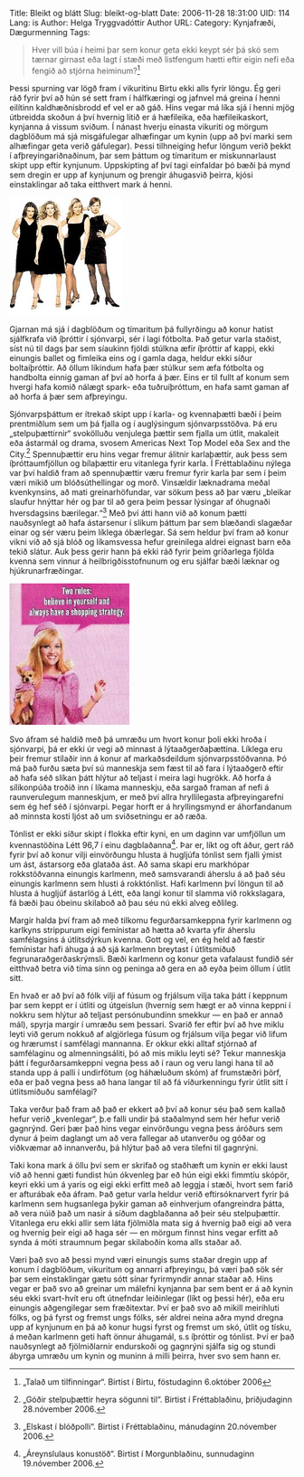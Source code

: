 Title: Bleikt og blátt
Slug: bleikt-og-blatt
Date: 2006-11-28 18:31:00
UID: 114
Lang: is
Author: Helga Tryggvadóttir
Author URL:
Category: Kynjafræði, Dægurmenning
Tags:

> Hver vill búa í heimi þar sem konur geta ekki keypt sér þá skó sem tærnar girnast eða lagt í stæði með listfengum hætti eftir eigin nefi eða fengið að stjórna heiminum?[^1]

Þessi spurning var lögð fram í vikuritinu Birtu ekki alls fyrir löngu. Ég geri ráð fyrir því að hún sé sett fram í hálfkæringi og jafnvel má greina í henni eilítinn kaldhæðnisbrodd ef vel er að gáð. Hins vegar má líka sjá í henni mjög útbreidda skoðun á því hvernig litið er á hæfileika, eða hæfileikaskort, kynjanna á vissum sviðum. Í nánast hverju einasta vikuriti og mörgum dagblöðum má sjá misgáfulegar alhæfingar um kynin (upp að því marki sem alhæfingar geta verið gáfulegar). Þessi tilhneiging hefur löngum verið þekkt í afþreyingariðnaðinum, þar sem þáttum og tímaritum er miskunnarlaust skipt upp eftir kynjunum. Uppskipting af því tagi einfaldar þó bæði þá mynd sem dregin er upp af kynjunum og þrengir áhugasvið þeirra, kjósi einstaklingar að taka eitthvert mark á henni.

![Sex and the City](249.jpg)

Gjarnan má sjá í dagblöðum og tímaritum þá fullyrðingu að konur hatist sjálfkrafa við íþróttir í sjónvarpi, sér í lagi fótbolta. Það getur varla staðist, síst nú til dags þar sem síaukinn fjöldi stúlkna æfir íþróttir af kappi, ekki einungis ballet og fimleika eins og í gamla daga, heldur ekki síður boltaíþróttir. Að öllum líkindum hafa þær stúlkur sem æfa fótbolta og handbolta einnig gaman af því að horfa á þær. Eins er til fullt af konum sem hvergi hafa komið nálægt spark- eða tuðruíþróttum, en hafa samt gaman af að horfa á þær sem afþreyingu.

Sjónvarpsþáttum er ítrekað skipt upp í karla- og kvennaþætti bæði í þeim prentmiðlum sem um þá fjalla og í auglýsingum sjónvarpsstöðva. Þá eru „stelpuþættirnir“ svokölluðu venjulega þættir sem fjalla um útlit, makaleit eða ástarmál og drama, svosem Americas Next Top Model eða Sex and the City.[^2] Spennuþættir eru hins vegar fremur álitnir karlaþættir, auk þess sem íþróttaumfjöllun og bílaþættir eru vitanlega fyrir karla. Í Fréttablaðinu nýlega var því haldið fram að spennuþættir væru fremur fyrir karla þar sem í þeim væri mikið um blóðsúthellingar og morð. Vinsældir læknadrama meðal kvenkynsins, að mati greinarhöfundar, var sökum þess að þar væru „bleikar slaufur hnýttar hér og þar til að gera þeim þessar lýsingar af óhugnaði hversdagsins bærilegar.“[^3] Með því átti hann við að konum þætti nauðsynlegt að hafa ástarsenur í slíkum þáttum þar sem blæðandi slagæðar einar og sér væru þeim líklega óbærlegar. Sá sem heldur því fram að konur vikni við að sjá blóð og líkamsvessa hefur greinilega aldrei eignast barn eða tekið slátur. Auk þess gerir hann þá ekki ráð fyrir þeim gríðarlega fjölda kvenna sem vinnur á heilbrigðisstofnunum og eru sjálfar bæði læknar og hjúkrunarfræðingar.

![Legally blonde](250.jpg)

Svo áfram sé haldið með þá umræðu um hvort konur þoli ekki hroða í sjónvarpi, þá er ekki úr vegi að minnast á lýtaaðgerðaþættina. Líklega eru þeir fremur stílaðir inn á konur af markaðsdeildum sjónvarpsstöðvanna. Þó má það furðu sæta því sú manneskja sem fæst til að fara í lýtaaðgerð eftir að hafa séð slíkan þátt hlýtur að teljast í meira lagi hugrökk. Að horfa á sílíkonpúða troðið inn í líkama manneskju, eða sargað framan af nefi á raunverulegum manneskjum, er með því allra hryllilegasta afþreyingarefni sem ég hef séð í sjónvarpi. Þegar horft er á hryllingsmynd er áhorfandanum að minnsta kosti ljóst að um sviðsetningu er að ræða.

Tónlist er ekki síður skipt í flokka eftir kyni, en um daginn var umfjöllun um kvennastöðina Létt 96,7 í einu dagblaðanna[^4]. Þar er, líkt og oft áður,  gert ráð fyrir því að konur vilji einvörðungu hlusta á hugljúfa tónlist sem fjalli ýmist um ást, ástarsorg eða glataða ást. Að sama skapi eru markhópar rokkstöðvanna einungis karlmenn, með samsvarandi áherslu á að það séu einungis karlmenn sem hlusti á rokktónlist. Hafi karlmenn því löngun til að hlusta á hugljúf ástarlög á Létt, eða langi konur til slamma við rokkslagara, fá bæði þau óbeinu skilaboð að þau séu nú ekki alveg eðlileg.

Margir halda því fram að með tilkomu fegurðarsamkeppna fyrir karlmenn og karlkyns strippurum eigi femínistar að hætta að kvarta yfir áherslu samfélagsins á útlitsdýrkun kvenna. Gott og vel, en ég held að fæstir femínistar hafi áhuga á að sjá karlmenn breytast í útlitsmiðuð fegrunaraðgerðaskrýmsli. Bæði karlmenn og konur geta vafalaust fundið sér eitthvað betra við tíma sinn og peninga að gera en að eyða þeim öllum í útlit sitt.

En hvað er að því að fólk vilji af fúsum og frjálsum vilja taka þátt í keppnum þar sem keppt er í útliti og útgeislun (hvernig sem hægt er að vinna keppni í nokkru sem hlýtur að teljast persónubundinn smekkur — en það er annað mál), spyrja margir í umræðu sem þessari. Svarið fer eftir því að hve miklu leyti við gerum nokkuð af algjörlega fúsum og frjálsum vilja þegar við lifum og hrærumst í samfélagi mannanna. Er okkur ekki alltaf stjórnað af samfélaginu og almenningsáliti, þó að mis miklu leyti sé? Tekur manneskja þátt í fegurðarsamkeppni vegna þess að í raun og veru langi hana til að standa upp á palli í undirfötum (og háhæluðum skóm) af frumstæðri þörf, eða er það vegna þess að hana langar til að fá viðurkenningu fyrir útlit sitt í útlitsmiðuðu samfélagi?

Taka verður það fram að það er ekkert að því að konur séu það sem kallað hefur verið „kvenlegar“, þ.e falli undir þá staðalmynd sem hér hefur verið gagnrýnd. Geri þær það hins vegar einvörðungu vegna þess áróðurs sem dynur á þeim daglangt um að vera fallegar að utanverðu og góðar og viðkvæmar að innanverðu, þá hlýtur það að vera tilefni til gagnrýni.

Taki kona mark á öllu því sem er skrifað og staðhæft um kynin er ekki laust við að henni gæti fundist hún ókvenleg þar eð hún eigi ekki fimmtíu skópör, keyri ekki um á yaris og eigi ekki erfitt með að leggja í stæði, hvort sem farið er afturábak eða áfram. Það getur varla heldur verið eftirsóknarvert fyrir þá karlmenn sem hugsanlega þykir gaman að einhverjum ofangreindra þátta, að vera núið það um nasir á síðum dagblaðanna að þeir séu stelpuþættir. Vitanlega eru ekki allir sem láta fjölmiðla mata sig á hvernig það eigi að vera og hvernig þeir eigi að haga sér — en mörgum finnst hins vegar erfitt að synda á móti straumnum þegar skilaboðin koma alls staðar að.

Væri það svo að þessi mynd væri einungis sums staðar dregin upp af konum í dagblöðum, vikuritum og annarri afþreyingu, þá væri það sök sér þar sem einstaklingar gætu sótt sínar fyrirmyndir annar staðar að. Hins vegar er það svo að greinar um málefni kynjanna þar sem bent er á að kynin séu ekki svart-hvít eru oft útnefndar leiðinlegar (líkt og þessi hér), eða eru einungis aðgengilegar sem fræðitextar. Því er það svo að mikill meirihluti fólks, og þá fyrst og fremst ungs fólks, sér aldrei neina aðra mynd dregna upp af kynjunum en þá að konur hugsi fyrst og fremst um skó, útlit og tísku, á meðan karlmenn geti haft önnur áhugamál, s.s íþróttir og tónlist. Því er það nauðsynlegt að fjölmiðlarnir endurskoði og gagnrýni sjálfa sig og stundi ábyrga umræðu um kynin og muninn á milli þeirra, hver svo sem hann er.

[^1]: „Talað um tilfinningar“. Birtist í Birtu, föstudaginn 6.október 2006
[^2]: „Góðir stelpuþættir heyra sögunni til“. Birtist í Fréttablaðinu, þriðjudaginn 28.nóvember 2006.
[^3]: „Elskast í blóðpolli“. Birtist í Fréttablaðinu, mánudaginn 20.nóvember 2006.
[^4]: „Áreynslulaus konustöð“. Birtist í Morgunblaðinu, sunnudaginn 19.nóvember 2006.

